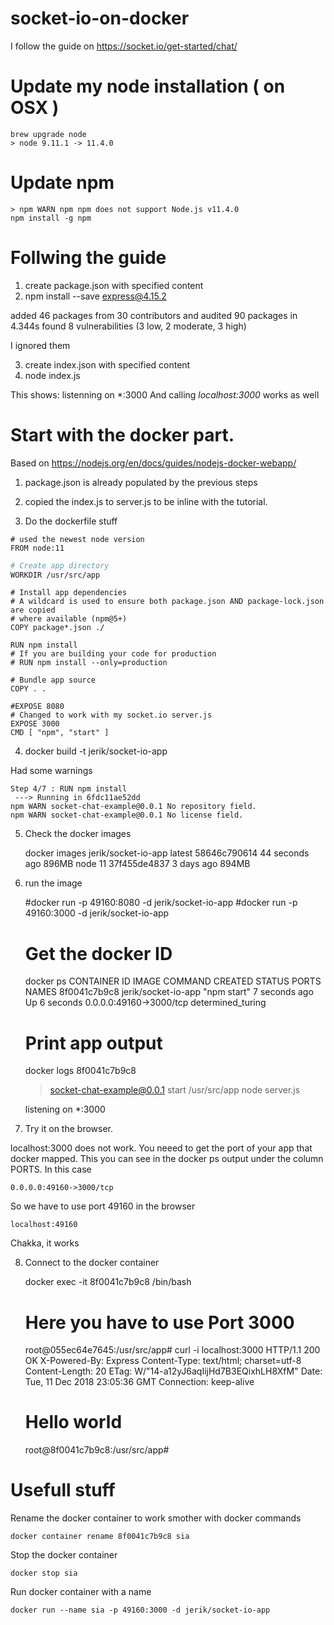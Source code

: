 # socket-io-on-docker

I follow the guide on https://socket.io/get-started/chat/

# Update my node installation ( on OSX )

	brew upgrade node
	> node 9.11.1 -> 11.4.0

# Update npm 

	> npm WARN npm npm does not support Node.js v11.4.0
	npm install -g npm

# Follwing the guide

1. create package.json with specified content
2. npm install --save express@4.15.2

added 46 packages from 30 contributors and audited 90 packages in 4.344s
found 8 vulnerabilities (3 low, 2 moderate, 3 high)

I ignored them 

3. create index.json with specified content
4. node index.js

This shows: listenning on \*:3000
And calling _localhost:3000_ works as well

# Start with the docker part. 
Based on https://nodejs.org/en/docs/guides/nodejs-docker-webapp/

1. package.json is already populated by the previous steps

2. copied the index.js to server.js to be inline with the tutorial. 

3. Do the dockerfile stuff


```
# used the newest node version 
FROM node:11
```

```bash
# Create app directory
WORKDIR /usr/src/app
```

	# Install app dependencies
	# A wildcard is used to ensure both package.json AND package-lock.json are copied
	# where available (npm@5+)
	COPY package*.json ./

	RUN npm install
	# If you are building your code for production
	# RUN npm install --only=production

	# Bundle app source
	COPY . .

	#EXPOSE 8080
	# Changed to work with my socket.io server.js
	EXPOSE 3000
	CMD [ "npm", "start" ]

4. docker build -t jerik/socket-io-app

Had some warnings

	Step 4/7 : RUN npm install
	 ---> Running in 6fdc11ae52dd
	npm WARN socket-chat-example@0.0.1 No repository field.
	npm WARN socket-chat-example@0.0.1 No license field.

5. Check the docker images

	docker images
	jerik/socket-io-app      latest              58646c790614        44 seconds ago      896MB
	node                     11                  37f455de4837        3 days ago          894MB

6. run the image

	#docker run -p 49160:8080 -d jerik/socket-io-app
	#docker run -p 49160:3000 -d jerik/socket-io-app

	# Get the docker ID
	docker ps
	CONTAINER ID        IMAGE                 COMMAND             CREATED             STATUS              PORTS                     NAMES
	8f0041c7b9c8        jerik/socket-io-app   "npm start"         7 seconds ago       Up 6 seconds        0.0.0.0:49160->3000/tcp   determined_turing

	# Print app output
	docker logs 8f0041c7b9c8

	> socket-chat-example@0.0.1 start /usr/src/app
	> node server.js

	listening on *:3000

7. Try it on the browser. 
	
localhost:3000 does not work. You neeed to get the port of your app that docker mapped. This you can see in the
docker ps output under the column PORTS. In this case  

	0.0.0.0:49160->3000/tcp

So we have to use port 49160 in the browser

	localhost:49160 

Chakka, it works

8. Connect to the docker container 

	docker exec -it 8f0041c7b9c8 /bin/bash

	# Here you have to use Port 3000
	root@055ec64e7645:/usr/src/app# curl -i localhost:3000
	HTTP/1.1 200 OK
	X-Powered-By: Express
	Content-Type: text/html; charset=utf-8
	Content-Length: 20
	ETag: W/"14-a12yJ6aqIijHd7B3EQixhLH8XfM"
	Date: Tue, 11 Dec 2018 23:05:36 GMT
	Connection: keep-alive

	<h1>Hello world</h1>root@8f0041c7b9c8:/usr/src/app#


# Usefull stuff

Rename the docker container to work smother with docker commands

	docker container rename 8f0041c7b9c8 sia

Stop the docker container

	docker stop sia

Run docker container with a name 

	docker run --name sia -p 49160:3000 -d jerik/socket-io-app
